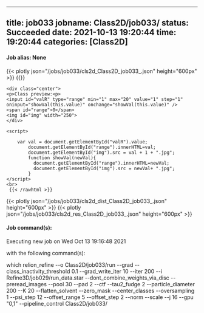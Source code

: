 
---
title: job033
jobname: Class2D/job033/
status: Succeeded
date: 2021-10-13 19:20:44
time: 19:20:44
categories: [Class2D]
---

#### Job alias: None

{{< plotly json="/jobs/job033/cls2d_Class2D_job033_.json" height="600px" >}}
{{<rawhtml >}} 

    <div class="center">
    <p>Class preview:<p>
    <input id="valR" type="range" min="1" max="20" value="1" step="1" oninput="showVal(this.value)" onchange="showVal(this.value)" />
    <span id="range">0</span>
    <img id="img" width="250">
    </div>

    <script>

        var val = document.getElementById("valR").value;
            document.getElementById("range").innerHTML=val;
            document.getElementById("img").src = val + 1 + ".jpg";
            function showVal(newVal){
              document.getElementById("range").innerHTML=newVal;
              document.getElementById("img").src = newVal+ ".jpg";
            }
    </script>
    <br>
     {{< /rawhtml >}}
{{< plotly json="/jobs/job033/cls2d_dist_Class2D_job033_.json" height="600px" >}}
{{< plotly json="/jobs/job033/cls2d_res_Class2D_job033_.json" height="600px" >}}

#### Job command(s):


 
 Executing new job on Wed Oct 13 19:16:48 2021
 
 with the following command(s): 

which relion_refine --o Class2D/job033/run --grad --class_inactivity_threshold 0.1 --grad_write_iter 10 --iter 200 --i Refine3D/job029/run_data.star --dont_combine_weights_via_disc --preread_images  --pool 30 --pad 2  --ctf  --tau2_fudge 2 --particle_diameter 200 --K 20 --flatten_solvent  --zero_mask  --center_classes  --oversampling 1 --psi_step 12 --offset_range 5 --offset_step 2 --norm --scale  --j 16 --gpu "0,1"  --pipeline_control Class2D/job033/
 
 


